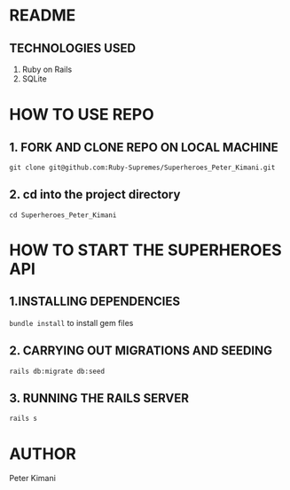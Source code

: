# README

## TECHNOLOGIES USED
1. Ruby on Rails
2. SQLite

# HOW TO USE REPO
## 1. FORK AND CLONE REPO ON LOCAL MACHINE
`git clone git@github.com:Ruby-Supremes/Superheroes_Peter_Kimani.git`
## 2. cd into the project directory
`cd Superheroes_Peter_Kimani`


# HOW TO START THE SUPERHEROES API
## 1.INSTALLING DEPENDENCIES
`bundle install` to install gem files
## 2. CARRYING OUT MIGRATIONS AND SEEDING
`rails db:migrate db:seed`
## 3. RUNNING THE RAILS SERVER
`rails s`

# AUTHOR
Peter Kimani
